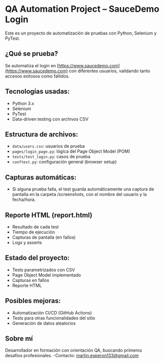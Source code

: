 # QA Automation Project – SauceDemo Login

Este es un proyecto de automatización de pruebas con Python, Selenium y PyTest.

## ¿Qué se prueba?

Se automatiza el login en [https://www.saucedemo.com](https://www.saucedemo.com) con diferentes usuarios, validando tanto accesos exitosos como fallidos.

## Tecnologías usadas:

- Python 3.x
- Selenium
- PyTest
- Data-driven testing con archivos CSV

## Estructura de archivos:

- `data/users.csv`: usuarios de prueba
- `pages/login_page.py`: lógica del Page Object Model (POM)
- `tests/test_login.py`: casos de prueba
- `conftest.py`: configuración general (browser setup)

## Capturas automáticas:

- Si alguna prueba falla, el test guarda automáticamente una captura de pantalla en la carpeta /screenshots, con el nombre del usuario y la fecha/hora.

## Reporte HTML (report.html)
- Resultado de cada test
- Tiempo de ejecución
- Capturas de pantalla (en fallos)
- Logs y asserts

## Estado del proyecto:
- Tests parametrizados con CSV
- Page Object Model implementado
- Capturas en fallos
- Reporte HTML

## Posibles mejoras:
- Automatización CI/CD (GitHub Actions)
- Tests para otras funcionalidades del sitio
- Generación de datos aleatorios

## Sobre mí
Desarrollador en formación con orientación QA, buscando primeros desafíos profesionales.
-Contacto:
martin.esperon133@gmail.com
